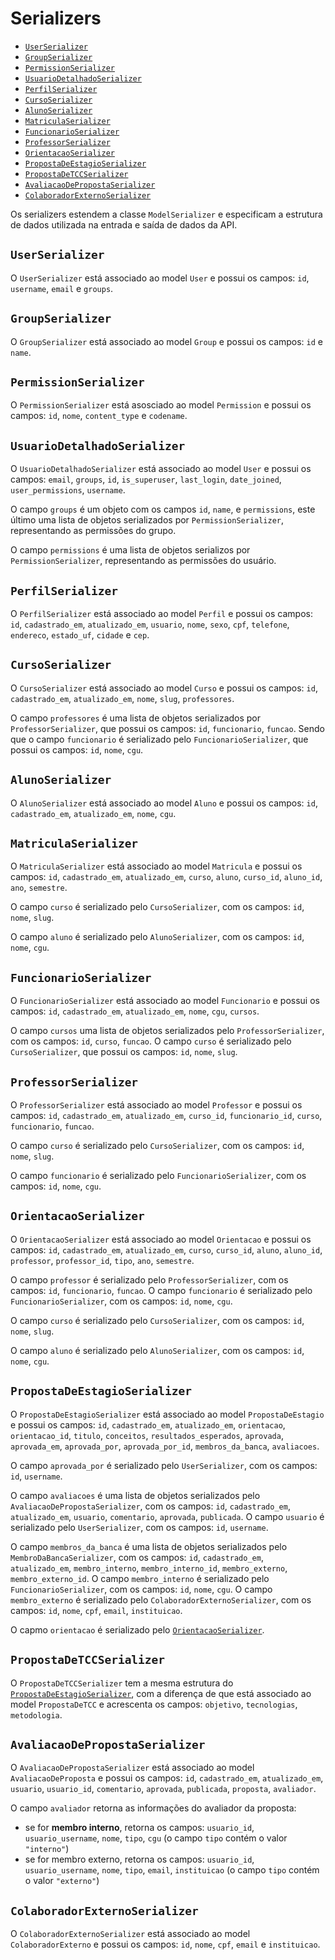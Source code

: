 # Serializers <!-- omit in toc -->

- [`UserSerializer`](#userserializer)
- [`GroupSerializer`](#groupserializer)
- [`PermissionSerializer`](#permissionserializer)
- [`UsuarioDetalhadoSerializer`](#usuariodetalhadoserializer)
- [`PerfilSerializer`](#perfilserializer)
- [`CursoSerializer`](#cursoserializer)
- [`AlunoSerializer`](#alunoserializer)
- [`MatriculaSerializer`](#matriculaserializer)
- [`FuncionarioSerializer`](#funcionarioserializer)
- [`ProfessorSerializer`](#professorserializer)
- [`OrientacaoSerializer`](#orientacaoserializer)
- [`PropostaDeEstagioSerializer`](#propostadeestagioserializer)
- [`PropostaDeTCCSerializer`](#propostadetccserializer)
- [`AvaliacaoDePropostaSerializer`](#avaliacaodepropostaserializer)
- [`ColaboradorExternoSerializer`](#colaboradorexternoserializer)

Os serializers estendem a classe `ModelSerializer` e especificam a estrutura de dados utilizada na entrada e saída de dados da API.

## `UserSerializer`

O `UserSerializer` está associado ao model `User` e possui os campos: `id`, `username`, `email` e `groups`.

## `GroupSerializer`

O `GroupSerializer` está associado ao model `Group` e possui os campos: `id` e `name`.

## `PermissionSerializer`

O `PermissionSerializer` está asosciado ao model `Permission` e possui os campos: `id`, `nome`, `content_type` e `codename`.

## `UsuarioDetalhadoSerializer`

O `UsuarioDetalhadoSerializer` está associado ao model `User` e possui os campos: `email`, `groups`, `id`, `is_superuser`, `last_login`, `date_joined`, `user_permissions`, `username`.

O campo `groups` é um objeto com os campos `id`, `name`, e `permissions`, este último uma lista de objetos serializados por `PermissionSerializer`, representando as permissões do grupo.

O campo `permissions` é uma lista de objetos serializos por `PermissionSerializer`, representando as permissões do usuário.

## `PerfilSerializer`

O `PerfilSerializer` está associado ao model `Perfil` e possui os campos: `id`, `cadastrado_em`, `atualizado_em`, `usuario`, `nome`, `sexo`, `cpf`, `telefone`, `endereco`, `estado_uf`, `cidade` e `cep`.

## `CursoSerializer`

O `CursoSerializer` está associado ao model `Curso` e possui os campos: `id`, `cadastrado_em`, `atualizado_em`, `nome`, `slug`, `professores`.

O campo `professores` é uma lista de objetos serializados por `ProfessorSerializer`, que possui os campos: `id`, `funcionario`, `funcao`. Sendo que o campo `funcionario` é serializado pelo `FuncionarioSerializer`, que possui os campos: `id`, `nome`, `cgu`.

## `AlunoSerializer`

O `AlunoSerializer` está associado ao model `Aluno` e possui os campos: `id`, `cadastrado_em`, `atualizado_em`, `nome`, `cgu`.

## `MatriculaSerializer`

O `MatriculaSerializer` está associado ao model `Matricula` e possui os campos: `id`, `cadastrado_em`, `atualizado_em`, `curso`, `aluno`, `curso_id`, `aluno_id`, `ano`, `semestre`.

O campo `curso` é serializado pelo `CursoSerializer`, com os campos: `id`, `nome`, `slug`.

O campo `aluno` é serializado pelo `AlunoSerializer`, com os campos: `id`, `nome`, `cgu`.

## `FuncionarioSerializer`

O `FuncionarioSerializer` está associado ao model `Funcionario` e possui os campos: `id`, `cadastrado_em`, `atualizado_em`, `nome`, `cgu`, `cursos`.

O campo `cursos` uma lista de objetos serializados pelo `ProfessorSerializer`, com os campos: `id`, `curso`, `funcao`. O campo `curso` é serializado pelo `CursoSerializer`, que possui os campos: `id`, `nome`, `slug`.

## `ProfessorSerializer`

O `ProfessorSerializer` está associado ao model `Professor` e possui os campos: `id`, `cadastrado_em`, `atualizado_em`, `curso_id`, `funcionario_id`, `curso`, `funcionario`, `funcao`.

O campo `curso` é serializado pelo `CursoSerializer`, com os campos: `id`, `nome`, `slug`.

O campo `funcionario` é serializado pelo `FuncionarioSerializer`, com os campos: `id`, `nome`, `cgu`.

## `OrientacaoSerializer`

O `OrientacaoSerializer` está associado ao model `Orientacao` e possui os campos: `id`, `cadastrado_em`, `atualizado_em`, `curso`, `curso_id`, `aluno`, `aluno_id`, `professor`, `professor_id`, `tipo`, `ano`, `semestre`.

O campo `professor` é serializado pelo `ProfessorSerializer`, com os campos: `id`, `funcionario`, `funcao`. O campo `funcionario` é serializado pelo `FuncionarioSerializer`, com os campos: `id`, `nome`, `cgu`.

O campo `curso` é serializado pelo `CursoSerializer`, com os campos: `id`, `nome`, `slug`.

O campo `aluno` é serializado pelo `AlunoSerializer`, com os campos: `id`, `nome`, `cgu`.

## `PropostaDeEstagioSerializer`

O `PropostaDeEstagioSerializer` está associado ao model `PropostaDeEstagio` e possui os campos: `id`, `cadastrado_em`, `atualizado_em`, `orientacao`, `orientacao_id`, `titulo`, `conceitos`, `resultados_esperados`, `aprovada`, `aprovada_em`, `aprovada_por`, `aprovada_por_id`, `membros_da_banca`, `avaliacoes`.

O campo `aprovada_por` é serializado pelo `UserSerializer`, com os campos: `id`, `username`.

O campo `avaliacoes` é uma lista de objetos serializados pelo `AvaliacaoDePropostaSerializer`, com os campos: `id`, `cadastrado_em`, `atualizado_em`, `usuario`, `comentario`, `aprovada`, `publicada`. O campo `usuario` é serializado pelo `UserSerializer`, com os campos: `id`, `username`.

O campo `membros_da_banca` é uma lista de objetos serializados pelo `MembroDaBancaSerializer`, com os campos: `id`, `cadastrado_em`, `atualizado_em`, `membro_interno`, `membro_interno_id`, `membro_externo`, `membro_externo_id`. O campo `membro_interno` é serializado pelo `FuncionarioSerializer`, com os campos: `id`, `nome`, `cgu`. O campo `membro_externo` é serializado pelo `ColaboradorExternoSerializer`, com os campos: `id`, `nome`, `cpf`, `email`, `instituicao`.

O capmo `orientacao` é serializado pelo [`OrientacaoSerializer`](#orientacaoserializer).

## `PropostaDeTCCSerializer`

O `PropostaDeTCCSerializer` tem a mesma estrutura do [`PropostaDeEstagioSerializer`](#propostadeestagioserializer), com a diferença de que está associado ao model `PropostaDeTCC` e acrescenta os campos: `objetivo`, `tecnologias`, `metodologia`.

## `AvaliacaoDePropostaSerializer`

O `AvaliacaoDePropostaSerializer` está associado ao model `AvaliacaoDeProposta` e possui os campos: `id`, `cadastrado_em`, `atualizado_em`, `usuario`, `usuario_id`, `comentario`, `aprovada`, `publicada`, `proposta`, `avaliador`.

O campo `avaliador` retorna as informações do avaliador da proposta:

- se for **membro interno**, retorna os campos: `usuario_id`, `usuario_username`, `nome`, `tipo`, `cgu` (o campo `tipo` contém o valor `"interno"`)
- se for membro externo, retorna os campos: `usuario_id`, `usuario_username`, `nome`, `tipo`, `email`, `instituicao` (o campo `tipo` contém o valor `"externo"`)

## `ColaboradorExternoSerializer`

O `ColaboradorExternoSerializer` está associado ao model `ColaboradorExterno` e possui os campos: `id`, `nome`, `cpf`, `email` e `instituicao`.
